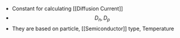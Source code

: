 - Constant for calculating [[Diffusion Current]]
- $$D_n,D_p$$
- They are based on particle, [[Semiconductor]] type, Temperature